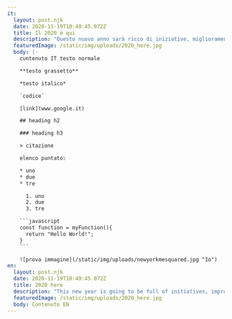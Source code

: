 ```yaml
---
it:
  layout: post.njk
  date: 2020-11-19T10:49:45.072Z
  title: Il 2020 è qui
  description: "Questo nuovo anno sarà ricco di iniziative, miglioramenti e tanto lavoro da fare. Per iniziare la nostra notizia: abbiamo un nuovo progetto chiamato Handbike, nato dall'incontro di Policumbent ed Eaton, una delle più grandi aziende mondiali nel campo dell'ingegneria e promotrice dell'Italian Handbike Run"
  featuredImage: /static/img/uploads/2020_here.jpg
  body: |-
    cuntenuto IT testo normale

    **testo grassetto**

    *testo italico*

    `codice`

    [link](www.google.it)

    ## heading h2

    ### heading h3

    > citazione

    elenco puntato:

    * uno 
    * due
    * tre

      1. uno
      2. due
      3. tre

    ```javascript
    const function = myFunction(){
      return "Hello World!";
    }
    ```

    ![prova immagine](/static/img/uploads/newyorkmesquared.jpg "Io")
en:
  layout: post.njk
  date: 2020-11-19T10:49:45.072Z
  title: 2020 here
  description: "This new year is going to be full of initiatives, improvements and lots of work for us to do. To start off our news: we have a new project named Handbike, born from the meeting of Policumbent and Eaton, one of the biggest global company in the engineering field and promoter of the Italian Handbike Run"
  featuredImage: /static/img/uploads/2020_here.jpg
  body: Contenuto EN
---
```

